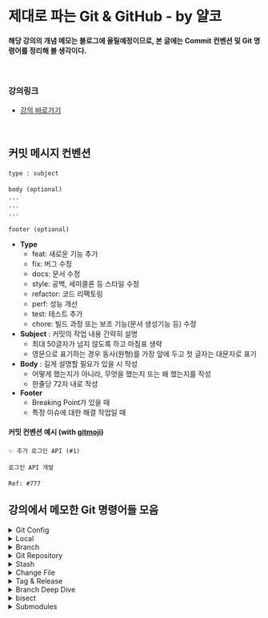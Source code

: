 # 제대로 파는 Git & GitHub - by 얄코

#### 해당 강의의 개념 메모는 블로그에 올릴예정이므로, 본 글에는 Commit 컨벤션 및 Git 명령어를 정리해 볼 생각이다.


<br>


### 강의링크

- [강의 바로가기](https://www.inflearn.com/course/%EC%A0%9C%EB%8C%80%EB%A1%9C-%ED%8C%8C%EB%8A%94-%EA%B9%83)


<br>


## 커밋 메시지 컨벤션
```
type : subject

body (optional)
...
...
...

footer (optional)
```
- **Type**
  - feat: 새로운 기능 추가
  - fix: 버그 수정
  - docs:	문서 수정
  - style:	공백, 세미콜론 등 스타일 수정
  - refactor:	코드 리팩토링
  - perf:	성능 개선
  - test:	테스트 추가
  - chore:	빌드 과정 또는 보조 기능(문서 생성기능 등) 수정
- **Subject** : 커밋의 작업 내용 간략히 설명
  -  최대 50글자가 넘지 않도록 하고 마침표 생략
  -  영문으로 표기하는 경우 동사(원형)를 가장 앞에 두고 첫 글자는 대문자로 표기
- **Body** : 길게 설명할 필요가 있을 시 작성
  - 어떻게 했는지가 아니라, 무엇을 했는지 또는 왜 했는지를 작성
  - 한줄당 72자 내로 작성
- **Footer**
  -  Breaking Point가 있을 때
  -  특정 이슈에 대한 해결 작업일 때

#### 커밋 컨벤션 예시 (with [gitmoji](https://gitmoji.dev/))
```
✨ 추가 로그인 API (#1)

로그인 API 개발

Ref: #777
```

## 강의에서 메모한 Git 명령어들 모음

<details>
<summary>Git Config</summary>
<div markdown="1">       

  - 현재 모든 설정값 보기
      - ```git config (global) —list```
      - j : ↓  ,  k : ↑
  - 전역 이름 설정
      - ```git config --global user.name "이름"```
  - 전역 이름 확인
      - ```git config --global user.name```
  - 전역 이메일 설정
      - ```git config --global user.email "이메일"```
  - 전역 이메일 확인
      - ```git config --global user.email```

> #### ⭐ 전역 설정이 아닌 해당 워크스페이스 설정일 시 --global 을 제외하면 됨 ⭐


  - 기본 브랜치명 변경
      - ```git config --global init.defaultBranch main```

  - 줄바꿈 호환 문제 해결 (윈도우: true / 맥: input)
      - ```git config --global core.autocrlf true```
  
  - pull 기본 전략 선택 (merge or rebase)
      - ```git config pull.rebase false``` → merge 방식
      - ```git config pull.rebase true``` → rebase 방식

  - Git 단축키 설정
      - ```git config --global alias.(지정할 단축키) “명령어”```
      - ex) git config --global alias.cam “commit -am”
  
  - push 시 로컬과 동일한 브랜치명 설정
    - ```git config --global push.default current```

</div>
</details>


<details>
<summary>Local</summary>
<div markdown="1">
  
- 워크스페이스에 git 세팅
    - ```git init```
- stage에 올리기
    - ```git add {파일명}```
- 모든 파일 stage에 올리기
    - ```git add .```
- commit
    - 일반 커밋
        - vi 모드 → 메시지 입력후 종료(:wq!) 시 커밋진행
        - [IntelliJ vi 모드 입력 닫기(esc) 안될 시 설정방법](https://sw-architect.tistory.com/20)
    - 커밋메시지 입력과 동시에 커밋
        - ```git commit -m {”커밋메시지”}```
    - add+commit (untracked 파일이 없을 시)
        - ```git commit -am {“메시지”}```
    - 커밋메시지 변경
      - ```git commit --amend -m 'Add members to Panthers and Pumas'```
- git 상태 확인
    - ```git status```
- git 상태 자세히 확인
    - ```git diff```
    - 터미널 창이 충분하지 않을 경우 읽기모드로 들어감
        
        
        | 작업 | Vi 명령어 | 상세 |
        | --- | --- | --- |
        | 위로 스크롤 | k | git log등에서 내역이 길 때 사용 |
        | 아래로 스크롤 | j | git log등에서 내역이 길 때 사용 |
        | 끄기 | :q | :가 입력되어 있으므로 q만 눌러도 됨|

</div>
</details>


<details>
<summary>Branch</summary>
<div markdown="1">       

 - 브랜치 생성
    - ```git branch {브랜치명}```
- 브랜치 목록 확인
    - ```git branch```
- 브랜치 이동
    - ```git switch {브랜치명}```
    - ```git checkout {브랜치명}```
        - git 2.23 버전부터 checkout이 분리됨
        1. switch
        2. restore
- 브랜치 생성과 동시에 이동
    - ```git switch -c {브랜치명}```
    - ```git checkout -b {브랜치명}```
- 브랜치 삭제
    - ```git branch -d {브랜치명}```
- 브랜치명 변경
    - ```git branch -m {기존 브랜치명} {새 브랜치명}```
- 브랜치 합치기
    - merge
        - ```git merge {합쳐질 브랜치명}```
    - merge 중단
        - ```git merge --abort```
    - rebase
        1. ```git switch {합쳐질 브랜치명}```
        2. ```git rebase {합칠 브랜치명}```
        3. ```git merge {합친 브랜치명}```
        합친 브랜치의 헤드를 merge를 통하여 가지 끝까지로 이동
    - rebase 중단
        - ```git rebase --abort```
    - 충돌 한건 수정 후 stage에 올리고 계속 진행
        - ```git rebase --continue ```
- 로컬에 동일한 이름의 브랜치를 생성, 연결하여 switch
    - ```git switch -t origin/{브랜치명}```
- 원격 브랜치 삭제
    - ```git push {원격이름} --delete {원격의 브랜치명}```
 
</div>
</details>


<details>
<summary>Git Repository</summary>
<div markdown="1">       

- git 원격 저장소 추가
    - ```git remote add origin {원격 저장소 주소}```
- 기본 브랜치명을 main으로 변경
    - ```git branch -M main```
- 원격에 push
    - ```git push -u origin main```
    - -u : 현재 브랜치와 명시된 원격 브랜치를 default로 연결
- 원격 저장소에 commit 내역 밀어올리기
    - ```git push```
- 원격의 commit 내역 당겨오기
    - ```git pull```
- push 할 시 pull 하는 두가지 방법
    - merge 방식
        - ```git pull --no-rebase```
    - rebase 방식
        - ```git pull --rebase```
    - pull이 완료된 후 push 진행
- 로컬의 commit 내역으로 강제 push
    - ```git push --force```
- 원격의 변경사항 업데이트
    - ```git fetch```

</div>
</details>


<details>
<summary>Stash</summary>
<div markdown="1">       

  - 변경사항 보관
    - ```git stash```
  - 변경사항 적용
    - pop : apply + drop
    - ```git stash pop```
  - 변경사항 일부 보관
    - ```git stash -p```
  - 메시지와 함께 보관
    - ```git stash -m '스태시 테스트'```
  - 스태시 목록 보기
    - ```git stash list```

</div>
</details>


<details>
<summary>Change File</summary>
<div markdown="1">       

![img.png](images/git_3space.png)
  
  - Working directory 내의 특정 파일 복구
    - ```git restore {파일명}```
  - Working directory 내 모든 파일 복구
    - ```git restore . ```
  - 변경상태를 스테이지에서 워킹 디렉토리로 돌려놓기
    - Stage -> unStage
    - ```git restore --staged {파일명}```
  - 파일을 특정 커밋 상태로 되돌리기
    - ```git restore --source={헤드 또는 커밋해시} {파일명}```
  
  - Reset
    - Local Repository → Staging area
        - ```git reset --soft```
    - Local Repository → Working directory (default)
        - ```git reset```
        - ```git reset --mixed```
    - 수정사항 완전히 삭제
        - ```git reset --hard```
- Revert
    - default
        - ```git revert {되돌릴 커밋해시}```
    - commit 하지 않고 revert
        - ```git revert --no-commit {되돌릴 커밋해시}```


</div>
</details>

<details>
<summary>Tag & Release</summary>
<div markdown="1">       

**Local**
- 마지막 커밋에 태그 생성
    - `git tag v2.0.0`
- 특정 커밋에 태그 생성
    - `git tag {태그명} {커밋 해시} -m {메시지}`
    - ex) `git tag v2.0.0 -m '자진모리 버전'`
- 태그 삭제
  - `git tag -d {태그명}`
- 태그 목록 보기
  - `git tag`
- 특정 태그 보기
  - `git show {태그명}`
- 원하는 패턴으로 태그목록 보기
    - `git tag -l '{패턴}''`
    - ex) `git tag -l 'v1.*'`

**원격**
- 로컬의 모든 태그 원격으로 올리기
    - `git push --tags`
- 특정 태그 원격에 올리기
    - `git push {원격명} {태그명}`
- 특정 태그 원격에서 삭제
    - `git push --delete {원격명} {태그명}`
    

**릴리즈 버전**
```
📢 릴리즈 버전 유형
    v 2 . 0 . 0
     주   부  수
-----------------------------------------------------
     주 : 기존 버전과 호환되지 않게 API가 바뀔 때
     부 : 기존 버전과 호환되면서 새로운 기능을 추가할 때
     수 : 기존 버전과 호환되면서 버그를 수정할 때 
``` 
**릴리즈 방법**

![img.png](images/git_release.jpg)
1. GitHub에서 태그 목록 이동
2. Create release
3. Title & Describe 작성 후 Publish release
</div>
</details>


<details>
<summary>Branch Deep Dive</summary>
<div markdown="1">       


- 다른 브랜치의 원하는 커밋 **복제**하여 가져오기 (cherry-pick)
    - `git cherry-pick {따올 커밋의 해시}`
- 다른 브랜치에서 파생된 브랜치 **옮겨붙이기** (rebase --onto)
    - `git rebase --onto {옮겨붙일 브랜치} {이동할 브랜치의 파생된 브랜치} {이동할 브랜치}`
- 다른 커밋들을 하나로 묶어 가져오기 (squash)
    - `git merge --squash {대상 브랜치}`
    
--- 
### 3-way merge vs Fast-forword

![img.png](images/fastForword_vs_3wayMerge.jpg)


| 3-way merge | Fast-forward |
| --- | --- |
| 병합되는 모양새 | 하나로 합쳐지는 모양새 (rebase와 비슷) |
| 요약: 가지가 나눠지는 뿌리 + 본 브랜치 + 분기 브랜치 | 요약: 본 브랜치의 헤드를 이동시킨다 |
| 사용 시점: 브랜치를 공유하여 협업하는 상황에서는 무조건 이 방식을 사용, 병합 기록을 남겨야 할 상황에 사용 | 사용 시점: 두 브랜치가 공통 커밋을 조상으로 갖고 있고, 한쪽 브랜치에만 이후 커밋이 있는경우 병합을 위한 다른 커밋이 필요 없을때 사용 |
| 단점: 병합을 위한 다른 커밋이 필요 없는 경우엔 불필요한 커밋 하나가 추가된다. | 단점: 작업 후 어떤 브랜치를 사용한지, 언제 병합했는지 기록이 전혀 남지 않음 |



### Gitflow

![img.png](images/gitflow.png)

| 브랜치 | 용도 |
| --- | --- |
|main|제품 출시/배포|
|develop|다음 출시/배포를 위한 개발 진행|
|release|출시/배포 전 테스트 진행(QA)|
|feature|기능 개발|
|hotfix|긴급한 버그 수정|

</div>
</details>



<details>
<summary>bisect</summary>
<div markdown="1">       

### 오류가 발생한 시점을 이진탐색으로 찾아내는 방법

1. 이진탐색 시작 
    - `git bisect start`
2. 오류 발생 지점임을 표시
    - `git bisect bad`
3. 의심 지점(커밋)으로 이동
    - `git checkout {해당 커밋해시}`
4. 오류 없을 시 양호함 표시
    - `git bisect good`
    - 오류 발생 시 2번내용 진행
```
📢 4번부터는 good / bad 에 따라서 start 지점과 현재커밋 사이 절반을 딱 잘라서 중간 부분으로 이동하면서 계속 체크함
   마지막엔 문제되는 커밋내역을 알려줌
```

5. 이진 탐색 종료
    - git bisect reset

</div>
</details>


<details>
<summary>Submodules</summary>
<div markdown="1">       

- 메인프로젝트에 서브모듈 추가하기
    - `git submodule add (submodule의 GitHub 레포지토리 주소) (하위폴더명, 없을 시 생략)`
- 다른곳에서 메인프로젝트 클론 할 시 서브모듈 사용법
    1. `git submodule init {특정 서브모듈 지정시 해당 이름}`
    2. `git submodule update`
- 서브모듈 원격저장소 변경사항 업데이트
    - `git submodule update --remote`

</div>
</details>
